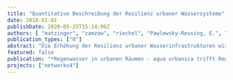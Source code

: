 ```yaml
---
title: "Quantitative Beschreibung der Resilienz urbaner Wassersysteme"
date: 2018-01-01
publishDate: 2020-05-25T15:14:06Z
authors: [ "matzinger", "zamzow", "riechel", "Pawlowsky-Reusing, E.", "rouault" ]
publication_types: ["0"]
abstract: "Die Erhöhung der Resilienz urbaner Wasserinfrastrukturen wird oft als wichtiges Ziel genannt. Eine Literaturstudie zeigt, dass dafür konkretisiert werden muss, um welche Infrastruktur es sich handelt, gegenüber welcher Störung sie resilient sein soll und an welcher Leistung sich die Resilienz zeigen soll. Hier wird darauf aufbauend ein quantitativer Ansatz der Resilienzmessung vorgeschlagen, der die Schwere des Leistungsausfalls gegenüber einem Grenzwert über die Zeit integriert und dieses Integral über das Zeitintervall und den gewählten Grenzwert normiert. Eine beispielhafte Anwendung für Stadtentwässerungsstrategien bei Starkregenereignissen zeigt, dass der vorgeschlagene Ansatz den Vorteil hat, dass Dauer und Ausmaß eines Leistungsausfalls in einem Resilienzwert berücksichtigt werden können. Zudem erlaubt der Ansatz eine Evaluation unterschiedlicher Störungen, beispielsweise durch Systemausfälle. Durch die Normierung wird ein Vergleich unterschiedlicher Leistungen von Wasserinfrastruktur ermöglicht. Allerdings ist die normierte Resilienz stark von der Wahl des Zeitintervalls und des festgelegten Grenzwertes abhängig und damit nicht ohne weiteres auf andere Systeme übertragbar."
featured: false
publication: "*Regenwasser in urbanen Räumen - aqua urbanica trifft RegenwasserTage*"
projects: ["networks4"]
---
```


